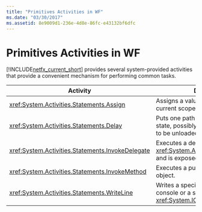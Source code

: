 ```yaml
---
title: "Primitives Activities in WF"
ms.date: "03/30/2017"
ms.assetid: 8e9009d1-236e-4d8e-86fc-e43132bf6dfc
---
```

# Primitives Activities in WF

[!INCLUDE[netfx_current_short](../../../includes/netfx-current-short-md.md)] provides several system-provided activities that provide a convenient mechanism for performing common tasks.  
  
|Activity|Description|  
|--------------|-----------------|  
|<xref:System.Activities.Statements.Assign>|Assigns a value to a variable at the current scope.|  
|<xref:System.Activities.Statements.Delay>|Puts one path of execution into an idle state, possibly allowing the workflow to be unloaded.|  
|<xref:System.Activities.Statements.InvokeDelegate>|Executes a delegate that derives from <xref:System.Activities.ActivityDelegate> and is exposed as a property.|  
|<xref:System.Activities.Statements.InvokeMethod>|Executes a public method of a CLR object.|  
|<xref:System.Activities.Statements.WriteLine>|Writes a specified string to the console or a specified <xref:System.IO.TextWriter> object.|
